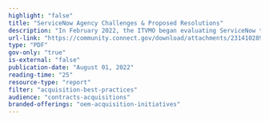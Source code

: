 ```yaml
---
highlight: "false"
title: "ServiceNow Agency Challenges & Proposed Resolutions"
description: "In February 2022, the ITVMO began evaluating ServiceNow through the OEM Assessment Process. As a result of the Assessment, the ITVMO identified common challenges for Federal agencies focused on best practices and operations and maintenance."
url-link: "https://community.connect.gov/download/attachments/2314102898/ServiceNow%20-%20Challenges%20and%20Proposed%20Resolutions%20Overview.pdf?api=v2"
type: "PDF"
gov-only: "true"
is-external: "false"
publication-date: "August 01, 2022"
reading-time: "25"
resource-type: "report"
filter: "acquisition-best-practices"
audience: "contracts-acquisitions"
branded-offerings: "oem-acquisition-initiatives"
---
```

